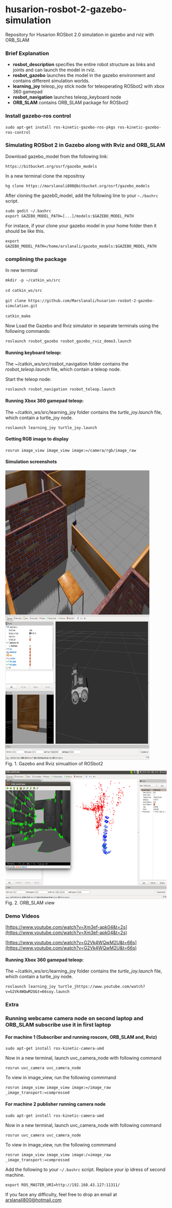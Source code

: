 # husarion-rosbot-2-gazebo-simulation
Repository for Husarion ROSbot 2.0 simulation in gazebo and rviz with ORB_SLAM


### Brief Explanation

* **rosbot_description** specifies the entire robot structure as links and joints and can launch the model in rviz.
* **rosbot_gazebo** launches the model in the gazebo environment and contains different simulation worlds.
* **learning_joy** teleop_joy stick node for teleoperating ROSbot2 with xbox 360 gamepad
* **rosbot_navigation** launches teleop_keyboard node
* **ORB_SLAM** contains ORB_SLAM package for ROSbot2

### Install gazebo-ros control

```
sudo apt-get install ros-kinetic-gazebo-ros-pkgs ros-kinetic-gazebo-ros-control
```
### Simulating ROSbot 2 in Gazebo along with Rviz and ORB_SLAM

Download gazebo_model from the following link:
```
https://bitbucket.org/osrf/gazebo_models
```
In a new terminal clone the repositroy
```
hg clone https://marslanali800@bitbucket.org/osrf/gazebo_models
```
After cloning the gazeb0_model, add the following line to your `~./bashrc` script.
```
sudo gedit ~/.bashrc
export GAZEBO_MODEL_PATH=[...]/models:$GAZEBO_MODEL_PATH
```
For instace, if your clone your gazebo model in your home folder then it should be like this.
```
export GAZEBO_MODEL_PATH=/home/arslanali/gazebo_models:$GAZEBO_MODEL_PATH
```

### complining the package
In new terminal
```
mkdir -p ~/catkin_ws/src

cd catkin_ws/src

git clone https://github.com/Marslanali/husarion-rosbot-2-gazebo-simulation.git

catkin_make
```
Now Load the Gazebo and Rviz simulator in separate terminals using the following commands:
```
roslaunch rosbot_gazebo rosbot_gazebo_rviz_demo3.launch
```

#### Running keyboard teleop:
The ~/catkin_ws/src/rosbot_navigation folder contains the *rosbot_teleop.launch* file, which contain a teleop node.

Start the teleop node:
```
roslaunch rosbot_navigation rosbot_teleop.launch
```

#### Running Xbox 360 gamepad teleop:
The ~/catkin_ws/src/learning_joy folder contains the *turtle_joy.launch* file, which contain a turtle_joy node.

```
roslaunch learning_joy turtle_joy.launch
```

#### Getting RGB image to display
```
rosrun image_view image_view image:=/camera/rgb/image_raw
```
#### Simulation screenshots

<p align="left">
   <img src="screen_shots/house_world.jpg" width ="450" height="450"/>  
   <img src="screen_shots/rosbot2_rviz.png" width ="450" height="450"/>
  <br/>
  Fig. 1. Gazebo and Rviz simualtion of ROSbot2
</p>


<p align="left">
  <img src="screen_shots/rosbot_orb.png" width ="600" height="400"/>
  <br/>
  Fig. 2. ORB_SLAM view
</p>


### Demo Videos

[https://www.youtube.com/watch?v=Xm3ef-apk04&t=2s](https://www.youtube.com/watch?v=Xm3ef-apk04&t=2s)

[https://www.youtube.com/watch?v=G2Vk4WQwM2U&t=66s](https://www.youtube.com/watch?v=G2Vk4WQwM2U&t=66s)

#### Running Xbox 360 gamepad teleop:
The ~/catkin_ws/src/learning_joy folder contains the *turtle_joy.launch* file, which contain a turtle_joy node.

```
roslaunch learning_joy turtle_jhttps://www.youtube.com/watch?v=G2Vk4WQwM2U&t=66soy.launch
```

### Extra

### Running webcame camera node on second laptop and ORB_SLAM subscribe use it in first laptop

#### For machine 1 (Subscriber and running roscore, ORB_SLAM and, Rviz)
```
sudo apt-get install ros-kinetic-camera-umd
```

Now in a new terminal, launch uvc_camera_node with following command
```
rosrun uvc_camera uvc_camera_node
```
To view in image_view, run the following commmand
```
rosrun image_view image_view image:=/image_raw _image_transport:=compressed
```

#### For machine 2 publisher running camera node
```
sudo apt-get install ros-kinetic-camera-umd
```
Now in a new terminal, launch uvc_camera_node with following command
```
rosrun uvc_camera uvc_camera_node
```
To view in image_view, run the following commmand
```
rosrun image_view image_view image:/=image_raw _image_transport:=compressed
```
Add the following to your `~/.bashrc` script. Replace your ip idress of second machine.
```
export ROS_MASTER_URI=http://192.168.43.127:11311/
```
If you face any difficulty, feel free to drop an email at arslanali800@hotmail.com
